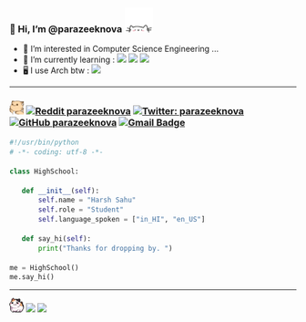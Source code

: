  ### 👋 Hi, I’m @parazeeknova <img src="https://github.com/parazeeknova/parazeeknova/blob/main/Neko.gif?raw=true" width="50"></h2> 
- 👀 I’m interested in Computer Science Engineering ...
- 🌱 I’m currently learning : 
![](https://img.shields.io/badge/OS-Linux-informational?style=flat&logo=linux&logoColor=white&color=6aa6f8) 
![](https://img.shields.io/badge/Code-Python-informational?style=flat&logo=python&logoColor=white&color=6aa6f8)
![](https://img.shields.io/badge/Tools-PostgreSQL-informational?style=flat&logo=postgresql&logoColor=white&color=6aa6f8)
- 🖥️ I use Arch btw : ![](https://img.shields.io/badge/Arch_Linux-1793D1?style=flat&logo=arch-linux&logoColor=white)
---
### <img src="https://github.com/parazeeknova/parazeeknova/blob/main/HyprNeko.gif?raw=true" width="25" />  [![Reddit parazeeknova ](https://img.shields.io/reddit/user-karma/combined/parazeeknova?style=social)](https://www.reddit.com/user/parazeeknova) [![Twitter: parazeeknova](https://img.shields.io/twitter/follow/parazeeknova?style=social)](https://twitter.com/parazeeknova) [![GitHub parazeeknova](https://img.shields.io/github/followers/parazeeknova?label=follow&style=social)](https://github.com/parazeeknova)  [![Gmail Badge](https://img.shields.io/badge/-harshsahu049@gmail.com-c14438?style=flat-square&logo=Gmail&logoColor=white&link=mailto:harshsahu049@gmail.com)](mailto:harshsahu049@gmail.com)

 ```python
#!/usr/bin/python
# -*- coding: utf-8 -*-

class HighSchool:

    def __init__(self):
        self.name = "Harsh Sahu"
        self.role = "Student"
        self.language_spoken = ["in_HI", "en_US"]

    def say_hi(self):
        print("Thanks for dropping by. ")

me = HighSchool()
me.say_hi()
``` 
---
<img src="https://github.com/parazeeknova/parazeeknova/blob/main/RollinNeko.gif?raw=true" width="25" />  ![](https://img.shields.io/github/last-commit/parazeeknova/parazeeknova) 
![](https://img.shields.io/github/commit-activity/m/parazeeknova/parazeeknova) 


<!---
parazeeknova/parazeeknova is a ✨ special ✨ repository because its `README.md` (this file) appears on your GitHub profile.
You can click the Preview link to take a look at your changes.
--->
